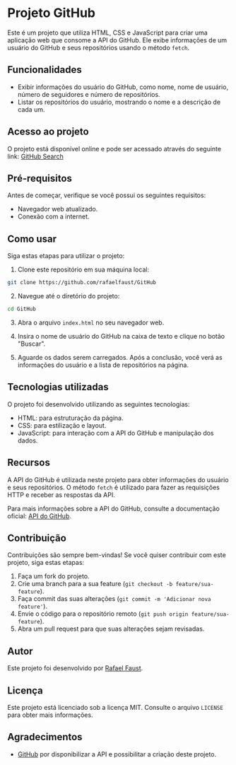 # Projeto GitHub

Este é um projeto que utiliza HTML, CSS e JavaScript para criar uma aplicação web que consome a API do GitHub. Ele exibe informações de um usuário do GitHub e seus repositórios usando o método `fetch`.

## Funcionalidades

- Exibir informações do usuário do GitHub, como nome, nome de usuário, número de seguidores e número de repositórios.
- Listar os repositórios do usuário, mostrando o nome e a descrição de cada um.

## Acesso ao projeto

O projeto está disponível online e pode ser acessado através do seguinte link: [GitHub Search](https://git-hub-search.netlify.app/)

## Pré-requisitos

Antes de começar, verifique se você possui os seguintes requisitos:

- Navegador web atualizado.
- Conexão com a internet.

## Como usar

Siga estas etapas para utilizar o projeto:

1. Clone este repositório em sua máquina local:

```bash
git clone https://github.com/rafaelfaust/GitHub
```

2. Navegue até o diretório do projeto:

```bash
cd GitHub
```

3. Abra o arquivo `index.html` no seu navegador web.

4. Insira o nome de usuário do GitHub na caixa de texto e clique no botão "Buscar".

5. Aguarde os dados serem carregados. Após a conclusão, você verá as informações do usuário e a lista de repositórios na página.

## Tecnologias utilizadas

O projeto foi desenvolvido utilizando as seguintes tecnologias:

- HTML: para estruturação da página.
- CSS: para estilização e layout.
- JavaScript: para interação com a API do GitHub e manipulação dos dados.

## Recursos

A API do GitHub é utilizada neste projeto para obter informações do usuário e seus repositórios. O método `fetch` é utilizado para fazer as requisições HTTP e receber as respostas da API.

Para mais informações sobre a API do GitHub, consulte a documentação oficial: [API do GitHub](https://docs.github.com/).

## Contribuição

Contribuições são sempre bem-vindas! Se você quiser contribuir com este projeto, siga estas etapas:

1. Faça um fork do projeto.
2. Crie uma branch para a sua feature (`git checkout -b feature/sua-feature`).
3. Faça commit das suas alterações (`git commit -m 'Adicionar nova feature'`).
4. Envie o código para o repositório remoto (`git push origin feature/sua-feature`).
5. Abra um pull request para que suas alterações sejam revisadas.

## Autor

Este projeto foi desenvolvido por [Rafael Faust](https://github.com/rafaelfaust).

## Licença

Este projeto está licenciado sob a licença MIT. Consulte o arquivo `LICENSE` para obter mais informações.

## Agradecimentos

- [GitHub](https://github.com) por disponibilizar a API e possibilitar a criação deste projeto.
